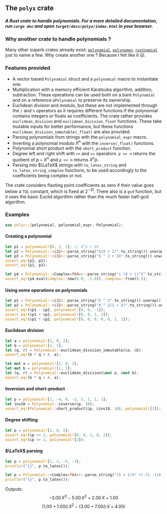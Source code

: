 ## The `polyx` crate

#### *A Rust crate to handle polynomials. For a more detailed documentation, run `cargo doc` and open `target/docs/polyx/index.html` in your browser.*

### Why another crate to handle polynomials ?

Many other superb crates already exist: [`polynomial`](https://docs.rs/polynomial/latest/polynomial/), [`polynomen`](https://docs.rs/polynomen/latest/polynomen/index.html#), [`rustnomial`](https://github.com/philippeitis/rustnomial) just to name a few. Why create another one ? Because I felt like it 😛.

### Features provided

* A vector based `Polynomial` struct and a `polynomial` macro to instantiate one.
* Multiplication with a memory efficient Karatsuba algorithm, addition, subtraction. These operations can be used both on a bare `Polynomial` and on a reference `&Polynomial` to preserve its ownership.
* Euclidean division and modulo, but these are not implemented through the `/` and `%` operators as it requires different functions if the polynomial contains integers or floats as coefficients. The crate rather provides `euclidean_division` and `euclidean_division_float` functions. These take mutable inputs for better performance, but these functions `euclidean_division_immutable(_float)` are also provided.
* Parsing polynomials from strings with the `polynomial_expr` macro.
* Inverting a polynomial modulo $X^n$ with the `inverse(_float)` functions.
* Polynomial short product with the `short_product` function.
* Degree left and right shift with `<<` and `>>` operators. `p >> n` returns the quotient of $p\div X^n$ and `p << n` returns $X^n p$.
* Parsing into $\LaTeX$ strings with `to_latex_string` and `to_latex_string_complex` functions, to be used accordingly to the coefficients being complex or not.

The crate considers flaoting point coefficients as zero if their value goes below a `TOL` constant, which is fixed at $2^{-31}$. There also is a `gcd` function, but it uses the basic Euclid algorithm rather than the much faster half-gcd algorithm.

### Examples

```rust
use polyx::{polynomial, polynomial_expr, Polynomial};
```

#### Creating a polynomial

```rust
let p1 = polynomial![0, 2, 1]; // X^2 + 2X
let p2 = Polynomial::<i32>::parse_string("X(X + 2)".to_string()).unwrap();
let p3 = Polynomial::<i32>::parse_string("X ^ 2 + 2X".to_string()).unwrap();
assert_eq!(p1, p2);
assert_eq!(p1, p3);

let p4 = Polynomial::<Complex<f64>>::parse_string("i (X + i)^2".to_string()).unwrap();
assert_eq!(p4.eval(Complex::new(0.0, -1.0)), Complex::from(0.));
```

#### Using some operations on polynomials

```rust
let p1 = Polynomial::<i32>::parse_string("X ^ 3".to_string()).unwrap();
let p2 = Polynomial::<i32>::parse_string("X ^ 2(1 + X)".to_string()).unwrap();
assert_eq!(&p1 - &p2, polynomial![0, 0, -1]);
assert_eq!(&p1 + &p2, polynomial![0, 0, 1, 2]);
assert_eq!(&p1 * &p2, polynomial![0, 0, 0, 0, 0, 1, 1]);
```

#### Euclidean division

```rust
let a = polynomial![1, 0, 2];
let b = polynomial![1, 1];
let (q, r) = Polynomial::euclidean_division_immutable(&a, &b);
assert_eq!(b * q + r, a);

let mut a = polynomial![1, 0, 2];
let mut b = polynomial![1, 1];
let (q, r) = Polynomial::euclidean_division(&mut a, &mut b);
assert_eq!(b * q + r, a);
```

#### Inversion and short-product

```rust
let p = polynomial![1, -4, 0, -2, 5, 1, 1, 1];
let inv10 = Polynomial::inverse(&p, 10);
assert_eq!(Polynomial::short_product(&p, &inv10, 10), polynomial![1]);
```

#### Degree shifting

```rust
let p = polynomial![1, 0, 2];
assert_eq!(&p << 2, polynomial![0, 0, 1, 0, 2]);
assert_eq!(&p >> 2, polynomial![2]);
```

#### $\LaTeX$ parsing

```rust
let p = polynomial![1, 2, -5, -3];
println!("{}", p.to_latex());

let p = Polynomial::<Complex<f64>>::parse_string("(1 + i)X² +(-7i -1)X + 4i - 2X".to_string()).unwrap();
println!("{}", p.to_latex());
```

Outputs: 
$$-3.00\, X^{3}-5.00\, X^{2}+2.00\, X+1.00$$
$$(1.00+1.00i)\, X^{2}-(3.00+7.00i)\, X+4.00i$$